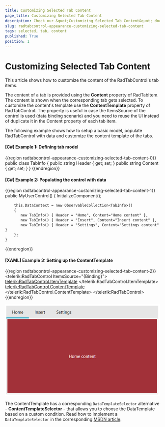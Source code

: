 ```yaml
---
title: Customizing Selected Tab Content
page_title: Customizing Selected Tab Content
description: Check our &quot;Customizing Selected Tab Content&quot; documentation article for the RadTabControl {{ site.framework_name }} control.
slug: radtabcontrol-appearance-customizing-selected-tab-content
tags: selected, tab, content
published: True
position: 1
---
```


# Customizing Selected Tab Content

This article shows how to customize the content of the RadTabControl's tab items. 

The content of a tab is provided using the __Content__ property of RadTabItem. The content is shown when the corresponding tab gets selected. To customize the content's template use the __ContentTemplate__ property of RadTabControl. The property is useful in case the ItemsSource of the control is used (data binding scenario) and you need to reuse the UI instead of duplicate it in the Content property of each tab item.

The following example shows how to setup a basic model, populate RadTabControl with data and customize the content template of the tabs.

#### __[C#] Example 1: Defining tab model__
{{region radtabcontrol-appearance-customizing-selected-tab-content-0}}
	public class TabInfo
    {
        public string Header { get; set; }
        public string Content { get; set; }
    }
{{endregion}}

#### __[C#] Example 2: Populating the control with data__
{{region radtabcontrol-appearance-customizing-selected-tab-content-1}}
	public MyUserControl()
	{
		InitializeComponent();

		this.DataContext = new ObservableCollection<TabInfo>()
		{
		   new TabInfo() { Header = "Home", Content="Home content" },
		   new TabInfo() { Header = "Insert", Content="Insert content" },
		   new TabInfo() { Header = "Settings", Content="Settings content" }
		};
	}
{{endregion}}

#### __[XAML] Example 3: Setting up the ContentTemplate__
{{region radtabcontrol-appearance-customizing-selected-tab-content-2}}
	<telerik:RadTabControl ItemsSource="{Binding}">
		<telerik:RadTabControl.ItemTemplate>
			<DataTemplate>
			  <TextBlock Text="{Binding Header}" />
			</DataTemplate>
		</telerik:RadTabControl.ItemTemplate>
		<telerik:RadTabControl.ContentTemplate>
			<DataTemplate>
				<Border Background="#A23139" Margin="2">
					<TextBlock Text="{Binding Content}" Foreground="White" 
							   VerticalAlignment="Center" TextAlignment="Center"/>
				</Border>
			</DataTemplate>
		</telerik:RadTabControl.ContentTemplate>
	</telerik:RadTabControl>
{{endregion}}

![](images/radtabcontrol-appearance-customizing-selected-tab-content-0.png)

The ContentTemplate has a corresponding `DataTemplateSelector` alternative - __ContentTemplateSelector__ - that allows you to choose the DataTemplate based on a custom condition. Read how to implement a `DataTemplateSelector` in the corresponding [MSDN article](https://docs.microsoft.com/en-us/dotnet/api/system.windows.controls.datatemplateselector?view=netframework-4.5).
